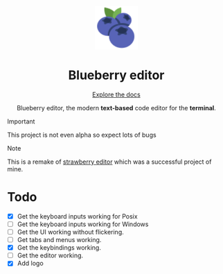 <p align="center">
    <img src="./assets/blueberry.svg" alt="blueberry editor" width="100"/>
</p>
<h1 align="center">Blueberry editor</h1>

<p align="center"><a href="./docs/">Explore the docs</a></p>

<p align="center">Blueberry editor, the modern <b>text-based</b> code editor for the <b>terminal</b>.</p>

> [!IMPORTANT]  
> This project is not even alpha so expect lots of bugs

> [!NOTE]  
> This is a remake of [strawberry editor](https://github.com/Mani4D46/strawberry-editor) which was a successful project of mine.

# Todo
- [x] Get the keyboard inputs working for Posix
- [ ] Get the keyboard inputs working for Windows
- [ ] Get the UI working without flickering.
- [ ] Get tabs and menus working.
- [x] Get the keybindings working.
- [ ] Get the editor working.
- [x] Add logo
